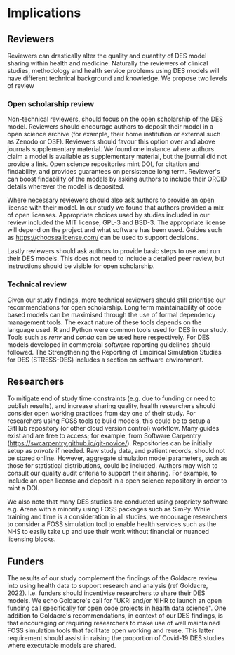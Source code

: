 # Implications

## Reviewers

Reviewers can drastically alter the quality and quantity of DES model sharing within health and medicine. Naturally the reviewers of clinical studies, methodology and health service problems using DES models will have different technical background and knowledge.  We propose two levels of review

### Open scholarship review

Non-technical reviewers, should focus on the open scholarship of the DES model. Reviewers should encourage  authors to deposit their model in a open science archive (for example, their home institution or external such as Zenodo or OSF). Reviewers should favour this option over and above journals supplementary material. We found one instance where authors claim a model is available as supplementary material, but the journal did not provide a link. Open science repositories mint DOI, for citation and findability, and provides guarantees on persistence long term.  Reviewer's can boost findability of the models by asking authors to include their ORCID details wherever the model is deposited.  

Where necessary reviewers should also ask authors to provide an open license with their model. In our study we found that authors provided a mix of open licenses. Appropriate choices used by studies included in our review included the MIT license, GPL-3 and BSD-3. The appropriate license will depend on the project and what software has been used. Guides such as https://choosealicense.com/ can be used to support decisions.

Lastly reviewers should ask authors to provide basic steps to use and run their DES models. This does not need to include a detailed peer review, but instructions should be visible for open scholarship.

### Technical review

Given our study findings, more technical reviewers should still prioritise our recommendations for open scholarship. Long term maintainability of code based models can be maximised through the use of formal dependency management tools. The exact nature of these tools depends on the language used. R and Python were common tools used for DES in our study. Tools such as *renv* and *conda* can be used here respectively. For DES models developed in commercial software reporting guidelines should followed.  The Strengthening the Reporting of Empirical Simulation Studies for DES (STRESS-DES) includes a section on software environment.

## Researchers

To mitigate end of study time constraints (e.g. due to funding or need to publish results), and increase sharing quality, health researchers should consider open working practices from day one of their study.  For researchers using FOSS tools to build models, this could be to setup a GitHub repository (or other cloud version control) workflow. Many guides exist and are free to access; for example, from Software Carpentry (https://swcarpentry.github.io/git-novice/). Repositories can be initially setup as *private* if needed.  Raw study data, and patient records, should not be stored online. However, aggregate simulation model parameters, such as those for statistical distributions, could be included.  Authors may wish to consult our quality audit criteria to support their sharing. For example, to include an open license and deposit in a open science repository in order to mint a DOI.

We also note that many DES studies are conducted using propriety software e.g. Arena with a minority using FOSS packages such as SimPy.  While training and time is a consideration in all studies, we encourage researchers to consider a FOSS simulation tool to enable health services such as the NHS to easily take up and use their work without financial or nuanced licensing blocks. 

## Funders

The results of our study complement the findings of the Goldacre review into using health data to support research and analysis (ref Goldacre, 2022). I.e. funders should incentivise researchers to share their DES models. We echo Goldacre's call for "UKRI and/or NIHR to launch an open funding call specifically for open code projects in health data science". One addition to Goldacre's recommendations, in context of our DES findings, is that encouraging or requiring researchers to make use of well maintained FOSS simulation tools that facilitate open working and reuse.  This latter requirement should assist in raising the proportion of Covid-19 DES studies where executable models are shared.